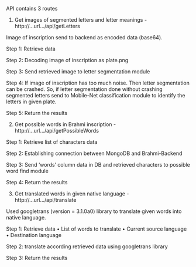 
API contains 3 routes

1. Get images of segmented letters and letter meanings - http://...url.../api/getLetters

Image of inscription send to backend as encoded data (base64).

Step 1: Retrieve data

Step 2: Decoding image of inscription as plate.png

Step 3: Send retrieved image to letter segmentation module

Step 4: If image of inscription has too much noise. Then letter segmentation can be crashed.
So, if letter segmentation done without crashing segmented letters send to Mobile-Net classification module to identify the letters in given plate.

Step 5: Return the results

2. Get possible words in Brahmi inscription - http://...url.../api/getPossibleWords

Step 1: Retrieve list of characters data

Step 2: Establishing connection between MongoDB and Brahmi-Backend

Step 3: Send ‘words’ column data in DB and retrieved characters to possible word find module

Step 4: Return the results

3. Get translated words in given native language - http://...url.../api/translate

Used googletrans (version = 3.1.0a0) library to translate given words into native language.

Step 1: Retrieve data
  •	List of words to translate
  •	Current source language
  •	Destination language
  
Step 2: translate according retrieved data using googletrans library

Step 3: Return the results

